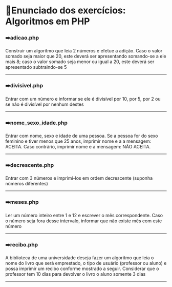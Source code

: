 <h1>📍Enunciado dos exercícios: Algoritmos em PHP</h1>

<h3>➡️adicao.php</h3>
<p>Construir um algoritmo que leia 2 números e
efetue a adição. Caso o valor somado seja
maior que 20, este deverá ser apresentando
somando-se a ele mais 8; caso o valor
somado seja menor ou igual a 20, este deverá
ser apresentado subtraindo-se 5</p>
<hr>
<h3>➡️divisivel.php</h3>
<p>Entrar com um número e informar se ele é
divisível por 10, por 5, por 2 ou se não é
divisível por nenhum destes</p>
<hr>
<h3>➡️nome_sexo_idade.php</h3>
<p>Entrar com nome, sexo e idade de uma
pessoa. Se a pessoa for do sexo feminino e
tiver menos que 25 anos, imprimir nome e a
a mensagem: ACEITA. Caso contrário,
imprimir nome e a mensagem: NÃO ACEITA.</p>
<hr>
<h3>➡️decrescente.php</h3>
<p>Entrar com 3 números e imprimi-los em
ordem decrescente (suponha números
diferentes)</p>
<hr>
<h3>➡️meses.php</h3>
<p>Ler um número inteiro entre 1 e 12 e escrever
o mês correspondente. Caso o número seja
fora desse intervalo, informar que não existe
mês com este número</p>
<hr>
<h3>➡️recibo.php</h3>
<p>A biblioteca de uma universidade deseja fazer
um algoritmo que leia o nome do livro que
será emprestado, o tipo de usuário (professor
ou aluno) e possa imprimir um recibo
conforme mostrado a seguir. Considerar que
o professor tem 10 dias para devolver o livro
o aluno somente 3 dias</p>
<hr>
